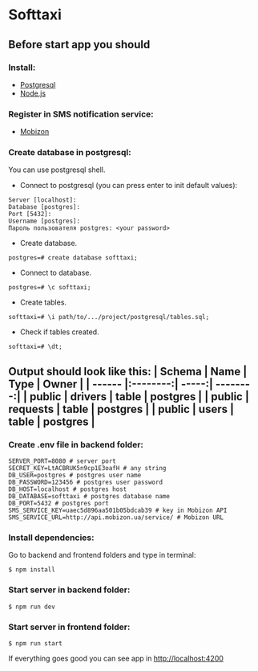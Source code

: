 # Softtaxi
## Before start app you should
### Install:
* [Postgresql](https://www.postgresql.org/download)
* [Node.js](https://nodejs.org/)
### Register in SMS notification service:
* [Mobizon](https://mobizon.ua)
  
### Create database in postgresql:

You can use postgresql shell.

* Connect to postgresql (you can press enter to init default values): 
```Shell Session
Server [localhost]:
Database [postgres]:
Port [5432]:
Username [postgres]:
Пароль пользователя postgres: <your password>
```
* Create database.

```Shell Session
postgres=# create database softtaxi;
```

* Connect to database.

```Shell Session
postgres=# \c softtaxi;
```
* Create tables.

```Shell Session
softtaxi=# \i path/to/.../project/postgresql/tables.sql;
```

* Check if tables created.
```Shell Session
softtaxi=# \dt;
```
Output should look like this:
| Schema | Name     | Type  | Owner    |
| ------ |:--------:| -----:| --------:|
| public | drivers  | table | postgres |
| public | requests | table | postgres |
| public | users    | table | postgres |
---
### Create .env file in backend folder:

```.properties
SERVER_PORT=8080 # server port
SECRET_KEY=LtACBRUK5n9cp1E3oafH # any string
DB_USER=postgres # postgres user name
DB_PASSWORD=123456 # postgres user password
DB_HOST=localhost # postgres host
DB_DATABASE=softtaxi # postgres database name
DB_PORT=5432 # postgres port
SMS_SERVICE_KEY=uaec5d896aa501b05bdcab39 # key in Mobizon API
SMS_SERVICE_URL=http://api.mobizon.ua/service/ # Mobizon URL
```
### Install dependencies:
Go to backend and frontend folders and type in terminal:
```Shell Session
$ npm install
```

### Start server in backend folder: 
```Shell Session
$ npm run dev
```
### Start server in frontend folder: 
```Shell Session
$ npm run start
```

If everything goes good you can see app in [http://localhost:4200](http://localhost:4200)
